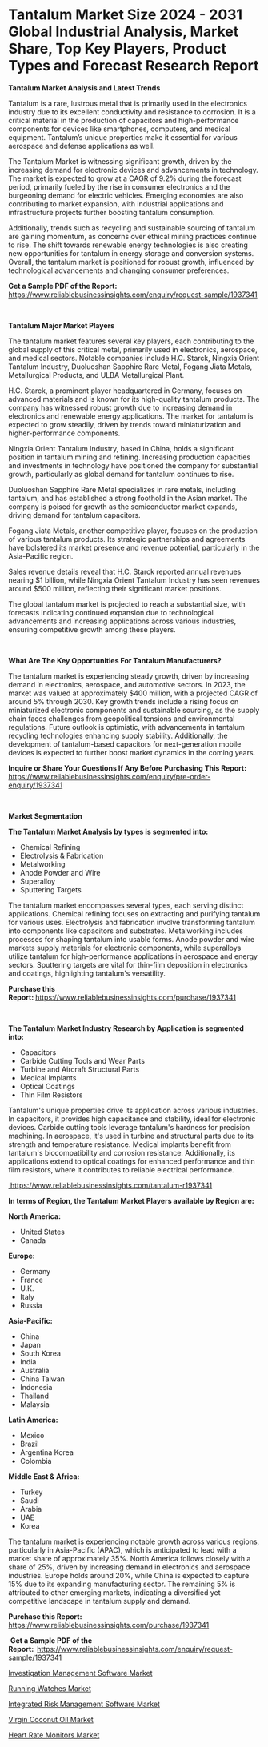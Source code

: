 <p><h1>Tantalum Market Size 2024 - 2031 Global Industrial Analysis, Market Share, Top Key Players, Product Types and Forecast Research Report</h1></p><p><strong>Tantalum Market Analysis and Latest Trends</strong></p>
<p><p>Tantalum is a rare, lustrous metal that is primarily used in the electronics industry due to its excellent conductivity and resistance to corrosion. It is a critical material in the production of capacitors and high-performance components for devices like smartphones, computers, and medical equipment. Tantalum’s unique properties make it essential for various aerospace and defense applications as well.</p><p>The Tantalum Market is witnessing significant growth, driven by the increasing demand for electronic devices and advancements in technology. The market is expected to grow at a CAGR of 9.2% during the forecast period, primarily fueled by the rise in consumer electronics and the burgeoning demand for electric vehicles. Emerging economies are also contributing to market expansion, with industrial applications and infrastructure projects further boosting tantalum consumption. </p><p>Additionally, trends such as recycling and sustainable sourcing of tantalum are gaining momentum, as concerns over ethical mining practices continue to rise. The shift towards renewable energy technologies is also creating new opportunities for tantalum in energy storage and conversion systems. Overall, the tantalum market is positioned for robust growth, influenced by technological advancements and changing consumer preferences.</p></p>
<p><strong>Get a Sample PDF of the Report:&nbsp;</strong> <a href="https://www.reliablebusinessinsights.com/enquiry/request-sample/1937341?utm_campaign=39&utm_medium=2&utm_source=Github&utm_content=ia&utm_term=15112024&utm_id=tantalum">https://www.reliablebusinessinsights.com/enquiry/request-sample/1937341</a></p>
<p>&nbsp;</p>
<p><strong>Tantalum Major Market Players</strong></p>
<p><p>The tantalum market features several key players, each contributing to the global supply of this critical metal, primarily used in electronics, aerospace, and medical sectors. Notable companies include H.C. Starck, Ningxia Orient Tantalum Industry, Duoluoshan Sapphire Rare Metal, Fogang Jiata Metals, Metallurgical Products, and ULBA Metallurgical Plant.</p><p>H.C. Starck, a prominent player headquartered in Germany, focuses on advanced materials and is known for its high-quality tantalum products. The company has witnessed robust growth due to increasing demand in electronics and renewable energy applications. The market for tantalum is expected to grow steadily, driven by trends toward miniaturization and higher-performance components.</p><p>Ningxia Orient Tantalum Industry, based in China, holds a significant position in tantalum mining and refining. Increasing production capacities and investments in technology have positioned the company for substantial growth, particularly as global demand for tantalum continues to rise.</p><p>Duoluoshan Sapphire Rare Metal specializes in rare metals, including tantalum, and has established a strong foothold in the Asian market. The company is poised for growth as the semiconductor market expands, driving demand for tantalum capacitors.</p><p>Fogang Jiata Metals, another competitive player, focuses on the production of various tantalum products. Its strategic partnerships and agreements have bolstered its market presence and revenue potential, particularly in the Asia-Pacific region.</p><p>Sales revenue details reveal that H.C. Starck reported annual revenues nearing $1 billion, while Ningxia Orient Tantalum Industry has seen revenues around $500 million, reflecting their significant market positions.</p><p>The global tantalum market is projected to reach a substantial size, with forecasts indicating continued expansion due to technological advancements and increasing applications across various industries, ensuring competitive growth among these players.</p></p>
<p>&nbsp;</p>
<p><strong>What Are The Key Opportunities For Tantalum Manufacturers?</strong></p>
<p><p>The tantalum market is experiencing steady growth, driven by increasing demand in electronics, aerospace, and automotive sectors. In 2023, the market was valued at approximately $400 million, with a projected CAGR of around 5% through 2030. Key growth trends include a rising focus on miniaturized electronic components and sustainable sourcing, as the supply chain faces challenges from geopolitical tensions and environmental regulations. Future outlook is optimistic, with advancements in tantalum recycling technologies enhancing supply stability. Additionally, the development of tantalum-based capacitors for next-generation mobile devices is expected to further boost market dynamics in the coming years.</p></p>
<p><strong>Inquire or Share Your Questions If Any Before Purchasing This Report:</strong> <a href="https://www.reliablebusinessinsights.com/enquiry/pre-order-enquiry/1937341?utm_campaign=39&utm_medium=2&utm_source=Github&utm_content=ia&utm_term=15112024&utm_id=tantalum">https://www.reliablebusinessinsights.com/enquiry/pre-order-enquiry/1937341</a></p>
<p>&nbsp;</p>
<p><strong>Market Segmentation</strong></p>
<p><strong>The Tantalum Market Analysis by types is segmented into:</strong></p>
<p><ul><li>Chemical Refining</li><li>Electrolysis & Fabrication</li><li>Metalworking</li><li>Anode Powder and Wire</li><li>Superalloy</li><li>Sputtering Targets</li></ul></p>
<p><p>The tantalum market encompasses several types, each serving distinct applications. Chemical refining focuses on extracting and purifying tantalum for various uses. Electrolysis and fabrication involve transforming tantalum into components like capacitors and substrates. Metalworking includes processes for shaping tantalum into usable forms. Anode powder and wire markets supply materials for electronic components, while superalloys utilize tantalum for high-performance applications in aerospace and energy sectors. Sputtering targets are vital for thin-film deposition in electronics and coatings, highlighting tantalum's versatility.</p></p>
<p><strong>Purchase this Report:&nbsp;</strong><a href="https://www.reliablebusinessinsights.com/purchase/1937341?utm_campaign=39&utm_medium=2&utm_source=Github&utm_content=ia&utm_term=15112024&utm_id=tantalum">https://www.reliablebusinessinsights.com/purchase/1937341</a></p>
<p>&nbsp;</p>
<p><strong>The Tantalum Market Industry Research by Application is segmented into:</strong></p>
<p><ul><li>Capacitors</li><li>Carbide Cutting Tools and Wear Parts</li><li>Turbine and Aircraft Structural Parts</li><li>Medical Implants</li><li>Optical Coatings</li><li>Thin Film Resistors</li></ul></p>
<p><p>Tantalum's unique properties drive its application across various industries. In capacitors, it provides high capacitance and stability, ideal for electronic devices. Carbide cutting tools leverage tantalum's hardness for precision machining. In aerospace, it's used in turbine and structural parts due to its strength and temperature resistance. Medical implants benefit from tantalum's biocompatibility and corrosion resistance. Additionally, its applications extend to optical coatings for enhanced performance and thin film resistors, where it contributes to reliable electrical performance.</p></p>
<p><a href="https://www.reliablebusinessinsights.com/tantalum-r1937341?utm_campaign=39&utm_medium=2&utm_source=Github&utm_content=ia&utm_term=15112024&utm_id=tantalum">&nbsp;https://www.reliablebusinessinsights.com/tantalum-r1937341</a></p>
<p><strong>In terms of Region, the Tantalum Market Players available by Region are:</strong></p>
<p>
    <p> <strong> North America: </strong>
        <ul>
            <li>United States</li>
            <li>Canada</li>
        </ul>
        </p> 
    <p> <strong> Europe: </strong>
        <ul>
            <li>Germany</li>
            <li>France</li>
            <li>U.K.</li>
            <li>Italy</li>
            <li>Russia</li>
        </ul>
        </p> 
    <p> <strong> Asia-Pacific: </strong>
        <ul>
            <li>China</li>
            <li>Japan</li>
            <li>South Korea</li>
            <li>India</li>
            <li>Australia</li>
            <li>China Taiwan</li>
            <li>Indonesia</li>
            <li>Thailand</li>
            <li>Malaysia</li>
        </ul>
        </p> 
    <p> <strong> Latin America: </strong>
        <ul>
            <li>Mexico</li>
            <li>Brazil</li>
            <li>Argentina Korea</li>
            <li>Colombia</li>
        </ul>
        </p> 
    <p> <strong> Middle East & Africa: </strong>
        <ul>
            <li>Turkey</li>
            <li>Saudi</li>
            <li>Arabia</li>
            <li>UAE</li>
            <li>Korea</li>
        </ul>
    </p>
    </p>
<p><p>The tantalum market is experiencing notable growth across various regions, particularly in Asia-Pacific (APAC), which is anticipated to lead with a market share of approximately 35%. North America follows closely with a share of 25%, driven by increasing demand in electronics and aerospace industries. Europe holds around 20%, while China is expected to capture 15% due to its expanding manufacturing sector. The remaining 5% is attributed to other emerging markets, indicating a diversified yet competitive landscape in tantalum supply and demand.</p></p>
<p><strong>Purchase this Report: </strong><a href="https://www.reliablebusinessinsights.com/purchase/1937341?utm_campaign=39&utm_medium=2&utm_source=Github&utm_content=ia&utm_term=15112024&utm_id=tantalum">https://www.reliablebusinessinsights.com/purchase/1937341</a></p>
<p>&nbsp;<strong>Get a Sample PDF of the Report:&nbsp;&nbsp;</strong><a href="https://www.reliablebusinessinsights.com/enquiry/request-sample/1937341?utm_campaign=39&utm_medium=2&utm_source=Github&utm_content=ia&utm_term=15112024&utm_id=tantalum">https://www.reliablebusinessinsights.com/enquiry/request-sample/1937341</a></p>
<p><strong></strong></p>
<p><p><a href="https://issuu.com/reportprime-2/docs/investigation-management-software-m_46b97440e0ef80?utm_campaign=39&utm_medium=2&utm_source=Github&utm_content=ia&utm_term=15112024&utm_id=tantalum">Investigation Management Software Market</a></p><p><a href="https://www.linkedin.com/pulse/global-running-watches-industry-analysis-share-growth-wahwc?utm_campaign=39&utm_medium=2&utm_source=Github&utm_content=ia&utm_term=15112024&utm_id=tantalum">Running Watches Market</a></p><p><a href="https://issuu.com/reportprime-2/docs/integrated-risk-management-software_5a4667d7124e61?utm_campaign=39&utm_medium=2&utm_source=Github&utm_content=ia&utm_term=15112024&utm_id=tantalum">Integrated Risk Management Software Market</a></p><p><a href="https://www.linkedin.com/pulse/navigating-global-virgin-coconut-oil-market-landscape-trends-forecasts-n1dmc?utm_campaign=39&utm_medium=2&utm_source=Github&utm_content=ia&utm_term=15112024&utm_id=tantalum">Virgin Coconut Oil Market</a></p><p><a href="https://www.linkedin.com/pulse/heart-rate-monitors-market-analysis-product-segmentation-ck0oc?utm_campaign=39&utm_medium=2&utm_source=Github&utm_content=ia&utm_term=15112024&utm_id=tantalum">Heart Rate Monitors Market</a></p></p>